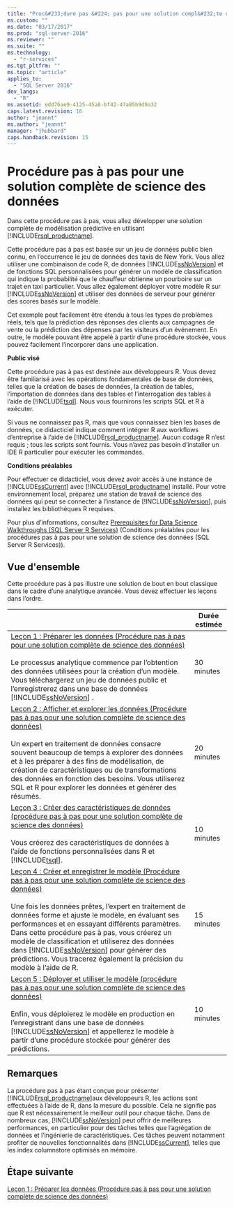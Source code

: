 ```yaml
---
title: "Proc&#233;dure pas &#224; pas pour une solution compl&#232;te de science des donn&#233;es | Microsoft Docs"
ms.custom: ""
ms.date: "03/17/2017"
ms.prod: "sql-server-2016"
ms.reviewer: ""
ms.suite: ""
ms.technology: 
  - "r-services"
ms.tgt_pltfrm: ""
ms.topic: "article"
applies_to: 
  - "SQL Server 2016"
dev_langs: 
  - "R"
ms.assetid: edd76ae9-4125-45a8-bf42-47a85b9d9a32
caps.latest.revision: 16
author: "jeannt"
ms.author: "jeannt"
manager: "jhubbard"
caps.handback.revision: 15
---
```

# Proc&#233;dure pas &#224; pas pour une solution compl&#232;te de science des donn&#233;es
Dans cette procédure pas à pas, vous allez développer une solution complète de modélisation prédictive en utilisant [!INCLUDE[rsql_productname](../../includes/rsql-productname-md.md)].  
  
Cette procédure pas à pas est basée sur un jeu de données public bien connu, en l’occurrence le jeu de données des taxis de New York. Vous allez utiliser une combinaison de code R, de données [!INCLUDE[ssNoVersion](../../includes/ssnoversion-md.md)] et de fonctions SQL personnalisées pour générer un modèle de classification qui indique la probabilité que le chauffeur obtienne un pourboire sur un trajet en taxi particulier. Vous allez également déployer votre modèle R sur [!INCLUDE[ssNoVersion](../../includes/ssnoversion-md.md)] et utiliser des données de serveur pour générer des scores basés sur le modèle.  
  
Cet exemple peut facilement être étendu à tous les types de problèmes réels, tels que la prédiction des réponses des clients aux campagnes de vente ou la prédiction des dépenses par les visiteurs d’un événement. En outre, le modèle pouvant être appelé à partir d’une procédure stockée, vous pouvez facilement l’incorporer dans une application.  
  
**Public visé**  
  
Cette procédure pas à pas est destinée aux développeurs R. Vous devez être familiarisé avec les opérations fondamentales de base de données, telles que la création de bases de données, la création de tables, l’importation de données dans des tables et l’interrogation des tables à l’aide de [!INCLUDE[tsql](../../includes/tsql-md.md)].  Nous vous fournirons les scripts SQL et R à exécuter.  
  
Si vous ne connaissez pas R, mais que vous connaissez bien les bases de données, ce didacticiel indique comment intégrer R aux workflows d’entreprise à l’aide de [!INCLUDE[rsql_productname](../../includes/rsql-productname-md.md)]. Aucun codage R n’est requis ; tous les scripts sont fournis. Vous n’avez pas besoin d’installer un IDE R particulier pour exécuter les commandes.  
  
**Conditions préalables**  
  
Pour effectuer ce didacticiel, vous devez avoir accès à une instance de [!INCLUDE[ssCurrent](../../includes/sscurrent-md.md)] avec [!INCLUDE[rsql_productname](../../includes/rsql-productname-md.md)] installé. Pour votre environnement local, préparez une station de travail de science des données qui peut se connecter à l’instance de [!INCLUDE[ssNoVersion](../../includes/ssnoversion-md.md)], puis installez les bibliothèques R requises.  
  
Pour plus d’informations, consultez [Prerequisites for Data Science Walkthroughs &#40;SQL Server R Services&#41;](../../advanced-analytics/r-services/prerequisites-for-data-science-walkthroughs-sql-server-r-services.md) (Conditions préalables pour les procédures pas à pas pour une solution de science des données &#40;SQL Server R Services&#41;).  
  
## <a name="overview"></a>Vue d'ensemble  
Cette procédure pas à pas illustre une solution de bout en bout classique dans le cadre d’une analytique avancée. Vous devez effectuer les leçons dans l’ordre.  
  
||Durée estimée|  
|-|------------------------------|  
|[Leçon 1 : Préparer les données &#40;Procédure pas à pas pour une solution complète de science des données&#41;](../../advanced-analytics/r-services/lesson-1-prepare-the-data-data-science-end-to-end-walkthrough.md)<br /><br />Le processus analytique commence par l’obtention des données utilisées pour la création d’un modèle. Vous téléchargerez un jeu de données public et l’enregistrerez dans une base de données [!INCLUDE[ssNoVersion](../../includes/ssnoversion-md.md)] .|30 minutes|  
|[Leçon 2 : Afficher et explorer les données &#40;Procédure pas à pas pour une solution complète de science des données&#41;](../../advanced-analytics/r-services/lesson-2-view-and-explore-the-data-data-science-end-to-end-walkthrough.md)<br /><br />Un expert en traitement de données consacre souvent beaucoup de temps à explorer des données et à les préparer à des fins de modélisation, de création de caractéristiques ou de transformations des données en fonction des besoins.  Vous utiliserez SQL et R pour explorer les données et générer des résumés.|20 minutes|  
|[Leçon 3 : Créer des caractéristiques de données &#40;procédure pas à pas pour une solution complète de science des données&#41;](../../advanced-analytics/r-services/lesson-3-create-data-features-data-science-end-to-end-walkthrough.md)<br /><br />Vous créerez des caractéristiques de données à l’aide de fonctions personnalisées dans R et [!INCLUDE[tsql](../../includes/tsql-md.md)].|10 minutes|  
|[Leçon 4 : Créer et enregistrer le modèle &#40;Procédure pas à pas pour une solution complète de science des données&#41;](../../advanced-analytics/r-services/lesson-4-build-and-save-the-model-data-science-end-to-end-walkthrough.md)<br /><br />Une fois les données prêtes, l’expert en traitement de données forme et ajuste le modèle, en évaluant ses performances et en essayant différents paramètres. Dans cette procédure pas à pas, vous créerez un modèle de classification et utiliserez des données dans [!INCLUDE[ssNoVersion](../../includes/ssnoversion-md.md)] pour générer des prédictions. Vous tracerez également la précision du modèle à l’aide de R.|15 minutes|  
|[Leçon 5 : Déployer et utiliser le modèle &#40;procédure pas à pas pour une solution complète de science des données&#41;](../../advanced-analytics/r-services/lesson-5-deploy-and-use-the-model-data-science-end-to-end-walkthrough.md)<br /><br />Enfin, vous déploierez le modèle en production en l’enregistrant dans une base de données [!INCLUDE[ssNoVersion](../../includes/ssnoversion-md.md)] et appellerez le modèle à partir d’une procédure stockée pour générer des prédictions.|10 minutes|  
  
## <a name="notes"></a>Remarques  
La procédure pas à pas étant conçue pour présenter [!INCLUDE[rsql_productname](../../includes/rsql-productname-md.md)]aux développeurs R, les actions sont effectuées à l’aide de R, dans la mesure du possible. Cela ne signifie pas que R est nécessairement le meilleur outil pour chaque tâche. Dans de nombreux cas, [!INCLUDE[ssNoVersion](../../includes/ssnoversion-md.md)] peut offrir de meilleures performances, en particulier pour des tâches telles que l’agrégation de données et l’ingénierie de caractéristiques. Ces tâches peuvent notamment profiter de nouvelles fonctionnalités dans [!INCLUDE[ssCurrent](../../includes/sscurrent-md.md)], telles que les index columnstore optimisés en mémoire.  
  
## <a name="next-step"></a>Étape suivante  
[Leçon 1 : Préparer les données &#40;Procédure pas à pas pour une solution complète de science des données&#41;](../../advanced-analytics/r-services/lesson-1-prepare-the-data-data-science-end-to-end-walkthrough.md)  
  
  
  
